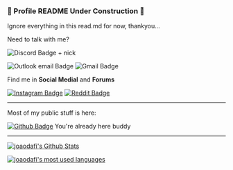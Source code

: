 ### 🚧 Profile README Under Construction 🚧
Ignore everything in this read.md for now, thankyou...

Need to talk with me?

![Discord Badge + nick](https://img.shields.io/badge/Discord-ID%3A%20joaodafi%230775-black?style=flat&logo=discord&logoColor=white&labelColor=7289d9)

![Outlook email Badge](https://img.shields.io/badge/Outlook-blue?style=flat&logo=microsoftoutlook&link=mailto:joao.miguel.bb@hotmail.com)
![Gmail Badge](https://img.shields.io/badge/Gmail-FF0000?style=flat&logo=gmail&logoColor=white&link=mailto:joao.itaoca@gmail.com)

Find me in **Social Medial** and **Forums**

[![Instagram Badge](https://img.shields.io/badge/Instagram-black?style=flat&logo=instagram&logoColor=white&link=https://www.instagram.com/joao.miguel.bb/)](https://www.instagram.com/joao.miguel.bb/)
[![Reddit Badge](https://img.shields.io/badge/Reddit-white?style=flat&logo=reddit&logoColor=FF5700&link=https://www.reddit.com/user/joaodaif)](https://www.reddit.com/user/joaodaif)

---

Most of my public stuff is here:

[![Github Badge](https://img.shields.io/badge/Github-black?style=flat&logo=Github&logoColor=white&link=https://github.com/joaodafi)](https://github.com/joaodafi)
You're already here buddy

---

[![joaodafi's Github Stats](https://github-readme-stats.vercel.app/api?username=joaodafi&hide_border=true&theme=vue&show_icons=true&count_private=true&include_all_commits=true&custom_title=My%20Stats)](https://github.com/joaodafi?tab=repositories)

[![joaodafi's most used languages](https://github-readme-stats.vercel.app/api/top-langs/?username=joaodafi&hide_border=true&theme=vue&langs_count=10)](https://github.com/joaodafi?tab=repositories)

<!--
**joaodafi/joaodafi** is a ✨ _special_ ✨ repository because its `README.md` (this file) appears on your GitHub profile.

Here are some ideas to get you started:

- 🔭 I’m currently working on ...
- 🌱 I’m currently learning ...
- 👯 I’m looking to collaborate on ...
- 🤔 I’m looking for help with ...
- 💬 Ask me about ...
- 📫 How to reach me: ...
- 😄 Pronouns: ...
- ⚡ Fun fact: ...
-->
